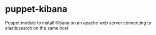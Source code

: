 puppet-kibana
=============

Puppet module to install Kibana on an apache web server connecting to elasticsearch on the same host

